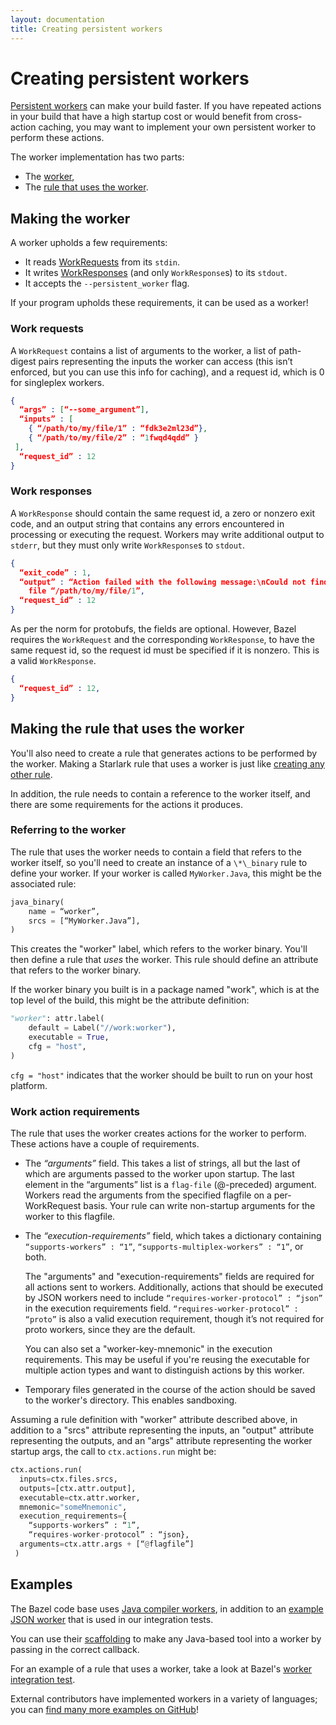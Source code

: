 ```yaml
---
layout: documentation
title: Creating persistent workers
---
```


# Creating persistent workers

[Persistent workers](persistent-workers.html) can make your build faster.
If you have repeated actions in your build that have a high startup cost or
would benefit from cross-action caching, you may want to implement your own
persistent worker to perform these actions.

The worker implementation has two parts:

* The [worker](#making-the-worker),
* The [rule that uses the worker](#making-the-rule-that-uses-the-worker).

## Making the worker

A worker upholds a few requirements:

* It reads [WorkRequests](https://github.com/bazelbuild/bazel/blob/6d1b9725b1e201ca3f25d8ec2a730a20aab62c6e/src/main/protobuf/worker_protocol.proto#L35)
from its `stdin`.
* It writes [WorkResponses](https://github.com/bazelbuild/bazel/blob/6d1b9725b1e201ca3f25d8ec2a730a20aab62c6e/src/main/protobuf/worker_protocol.proto#L49)
(and only `WorkResponse`s) to its `stdout`.
* It accepts the `--persistent_worker` flag.

If your program upholds these requirements, it can be used as a worker!

### Work requests

A `WorkRequest` contains a list of arguments to the worker, a list of path-digest
pairs representing the inputs the worker can access (this isn’t enforced, but
you can use this info for caching), and a request id, which is 0 for singleplex
workers.

```json
{
  “args” : [“--some_argument”],
  “inputs” : [
    { “/path/to/my/file/1” : “fdk3e2ml23d”},
    { “/path/to/my/file/2” : “1fwqd4qdd” }
 ],
  “request_id” : 12
}
```

### Work responses

A `WorkResponse` should contain the same request id, a zero or nonzero exit
code, and an output string that contains any errors encountered in processing
or executing the request. Workers may write additional output to `stderr`, but
they must only write `WorkResponse`s to `stdout`.

```json
{
  “exit_code” : 1,
  “output” : “Action failed with the following message:\nCould not find input
    file “/path/to/my/file/1”,
  “request_id” : 12
}
```

As per the norm for protobufs, the fields are optional. However, Bazel requires
the `WorkRequest` and the corresponding `WorkResponse`, to have the same request
id, so the request id must be specified if it is nonzero. This is a valid
`WorkResponse`.

```json
{
  “request_id” : 12,
}
```

## Making the rule that uses the worker

You'll also need to create a rule that generates actions to be performed by the
worker. Making a Starlark rule that uses a worker is just like [creating any other rule](https://github.com/bazelbuild/examples/tree/master/rules).

In addition, the rule needs to contain a reference to the worker itself, and
there are some requirements for the actions it produces.

### Referring to the worker
The rule that uses the worker needs to contain a field that refers to the worker itself,
so you'll need to create an instance of a `\*\_binary` rule to define your
worker. If your worker is called `MyWorker.Java`, this might be the associated
rule:

```python
java_binary(
    name = “worker”,
    srcs = [“MyWorker.Java”],
)
```

This creates the "worker" label, which refers to the worker binary. You'll then
define a rule that *uses* the worker. This rule should define an attribute that
refers to the worker binary.

If the worker binary you built is in a package named "work", which is at the top
level of the build, this might be the attribute definition:

```python
"worker": attr.label(
    default = Label("//work:worker"),
    executable = True,
    cfg = "host",
)
```

`cfg = "host"` indicates that the worker should be built to run on your host
platform.

### Work action requirements

The rule that uses the worker creates actions for the worker to perform. These
actions have a couple of requirements.


* The _“arguments”_ field. This takes a list of strings, all but the last
  of which are arguments passed to the worker upon startup. The last element in
  the “arguments” list is a `flag-file` (@-preceded) argument. Workers read
  the arguments from the specified flagfile on a per-WorkRequest basis. Your
  rule can write non-startup arguments for the worker to this flagfile.

* The _“execution-requirements”_ field, which takes a dictionary containing
  `“supports-workers” : “1”`, `“supports-multiplex-workers” : “1”`, or both.

  The "arguments" and "execution-requirements" fields are required for all
  actions sent to workers. Additionally, actions that should be executed by
  JSON workers need to include `“requires-worker-protocol” : “json”` in the
  execution requirements field. `“requires-worker-protocol” : “proto”` is also
  a valid execution requirement, though it’s not required for proto workers,
  since they are the default.

  You can also set a "worker-key-mnemonic" in the execution requirements. This
  may be useful if you're reusing the executable for multiple action types and
  want to distinguish actions by this worker.

* Temporary files generated in the course of the action should be saved to the
  worker's directory. This enables sandboxing.

Assuming a rule definition with "worker" attribute described above, in addition
to a "srcs" attribute representing the inputs, an "output" attribute
representing the outputs, and an "args" attribute representing the worker
startup args, the call to `ctx.actions.run` might be:

```python
ctx.actions.run(
  inputs=ctx.files.srcs,
  outputs=[ctx.attr.output],
  executable=ctx.attr.worker,
  mnemonic="someMnemonic",
  execution_requirements={
    “supports-workers” : “1”,
    “requires-worker-protocol” : “json},
  arguments=ctx.attr.args + [“@flagfile”]
 )
```
## Examples

The Bazel code base uses [Java compiler workers](https://github.com/bazelbuild/bazel/blob/a4251eab6988d6cf4f5e35681fbe2c1b0abe48ef/src/java_tools/buildjar/java/com/google/devtools/build/buildjar/BazelJavaBuilder.java),
in addition to an [example JSON worker](https://github.com/bazelbuild/bazel/blob/c65f768fec9889bbf1ee934c61d0dc061ea54ca2/src/test/java/com/google/devtools/build/lib/worker/ExampleWorker.java) that is used in our integration tests.

You can use their [scaffolding](https://github.com/bazelbuild/bazel/blob/a4251eab6988d6cf4f5e35681fbe2c1b0abe48ef/src/main/java/com/google/devtools/build/lib/worker/WorkRequestHandler.java) to make any Java-based tool into a worker by passing in the correct
callback.

For an example of a rule that uses a worker, take a look at Bazel's
[worker integration test](https://github.com/bazelbuild/bazel/blob/22b4dbcaf05756d506de346728db3846da56b775/src/test/shell/integration/bazel_worker_test.sh#L106).

External contributors have implemented workers in a variety of languages; you
can [find many more examples on GitHub](https://github.com/search?q=bazel+workrequest&type=Code)!
